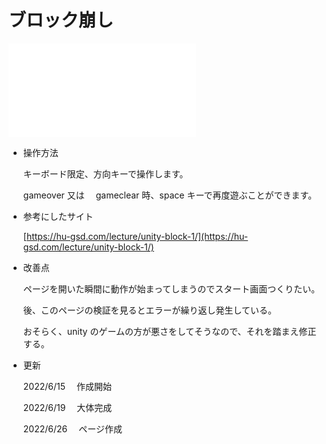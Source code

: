 <html lang="ja">
    <head>
        <meta charset="utf8">
        <link rel="stylesheet" href="style.css">
    </head>
    <body>
        <h1>ブロック崩し</h1>
        <div class="webgl">
            <iframe 
            loading="lazy" 
            src="./practice1/index.html"
            scrolling="no"  
            frameborder="0" 
            allowfullscreen></iframe>
        </div>
    </body>
</html>
<!-- <iframe width="幅の数値" height="高さの数値" src="WebGLプレイヤーを公開しているURL" frameborder="0" allowfullscreen></iframe> -->

- 操作方法

  キーボード限定、方向キーで操作します。

  gameover 又は　 gameclear 時、space キーで再度遊ぶことができます。

- 参考にしたサイト

  [https://hu-gsd.com/lecture/unity-block-1/](https://hu-gsd.com/lecture/unity-block-1/)

- 改善点

  ページを開いた瞬間に動作が始まってしまうのでスタート画面つくりたい。

  後、このページの検証を見るとエラーが繰り返し発生している。

  おそらく、unity のゲームの方が悪さをしてそうなので、それを踏まえ修正する。

- 更新

  2022/6/15 　作成開始

  2022/6/19 　大体完成

  2022/6/26 　ページ作成
